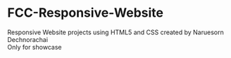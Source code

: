 # FCC-Responsive-Website

Responsive Website projects using HTML5 and CSS created by Naruesorn Dechnorachai \
Only for showcase

